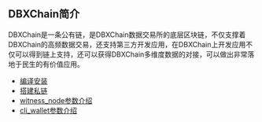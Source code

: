 ## DBXChain简介

DBXChain是一条公有链，是DBXChain数据交易所的底层区块链，不仅支撑着DBXChain的高频数据交易，还支持第三方开发应用，在DBXChain上开发应用不仅可以得到链上支持，还可以获得DBXChain多维度数据的对接，可以做出非常落地于民生的有价值应用。

* [编译安装](compile.md)
* [搭建私链](private-chain.md)
* [witness\_node参数介绍](witness_node.md)
* [cli_wallet参数介绍](cli_wallet.md)


